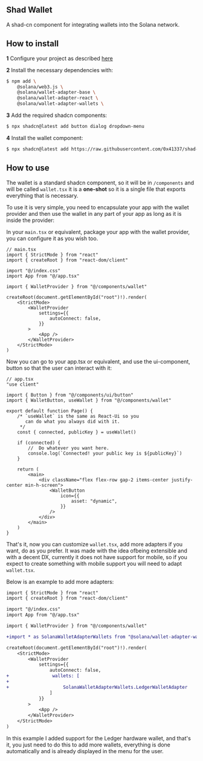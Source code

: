 ## Shad Wallet

A shad-cn component for integrating wallets into the Solana network.

## How to install

**1** Configure your project as described [here](https://ui.shadcn.com/docs/installation)

**2** Install the necessary dependencies with:

```sh
$ npm add \
    @solana/web3.js \
    @solana/wallet-adapter-base \
    @solana/wallet-adapter-react \
    @solana/wallet-adapter-wallets \
```

**3** Add the required shadcn components:

```sh
$ npx shadcn@latest add button dialog dropdown-menu
```

**4** Install the wallet component:

```sh
$ npx shadcn@latest add https://raw.githubusercontent.com/0x41337/shad-wallet/refs/heads/main/public/r/wallet.json
```

## How to use

The wallet is a standard shadcn component, so it will be in `/components` and will be called `wallet.tsx` it is a **one-shot** so it is a single file that exports everything that is necessary.

To use it is very simple, you need to encapsulate your app with the wallet provider and then use the wallet in any part of your app as long as it is inside the provider:

In your `main.tsx` or equivalent, package your app with the wallet provider, you can configure it as you wish too.

```tsx
// main.tsx
import { StrictMode } from "react"
import { createRoot } from "react-dom/client"

import "@/index.css"
import App from "@/app.tsx"

import { WalletProvider } from "@/components/wallet"

createRoot(document.getElementById("root")!).render(
    <StrictMode>
        <WalletProvider
            settings={{
                autoConnect: false,
            }}
        >
            <App />
        </WalletProvider>
    </StrictMode>
)
```

Now you can go to your app.tsx or equivalent, and use the ui-component, button so that the user can interact with it:

```tsx
// app.tsx
"use client"

import { Button } from "@/components/ui/button"
import { WalletButton, useWallet } from "@/components/wallet"

export default function Page() {
    /* `useWallet` is the same as React-Ui so you
       can do what you always did with it. 
     */
    const { connected, publicKey } = useWallet()

    if (connected) {
        //  Do whatever you want here.
        console.log(`Connected! your public key is ${publicKey}`)
    }

    return (
        <main>
            <div className="flex flex-row gap-2 items-center justify-center min-h-screen">
                <WalletButton
                    icon={{
                        asset: "dynamic",
                    }}
                />
            </div>
        </main>
    )
}
```

That's it, now you can customize `wallet.tsx`, add more adapters if you want, do as you prefer. It was made with the idea of ​​being extensible and with a decent DX, currently it does not have support for mobile, so if you expect to create something with mobile support you will need to adapt `wallet.tsx`.

Below is an example to add more adapters:

```diff
import { StrictMode } from "react"
import { createRoot } from "react-dom/client"

import "@/index.css"
import App from "@/app.tsx"

import { WalletProvider } from "@/components/wallet"

+import * as SolanaWalletAdapterWallets from "@solana/wallet-adapter-wallets"

createRoot(document.getElementById("root")!).render(
    <StrictMode>
        <WalletProvider
            settings={{
                autoConnect: false,
+                wallets: [
+
+                    SolanaWalletAdapterWallets.LedgerWalletAdapter
                ]
            }}
        >
            <App />
        </WalletProvider>
    </StrictMode>
)

```

In this example I added support for the Ledger hardware wallet, and that's it, you just need to do this to add more wallets, everything is done automatically and is already displayed in the menu for the user.
